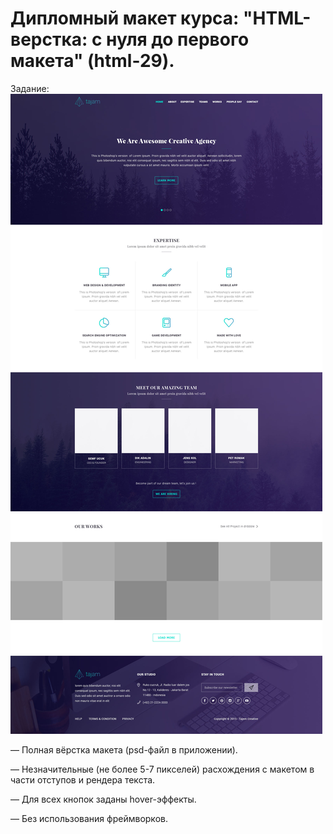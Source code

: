 # Дипломный макет курса: "HTML-верстка: с нуля до первого макета" (html-29).
Задание:
![02-CreativeAgency.jpg](https://github.com/pavlovskiypavel89/CreativeAgencyLayout/blob/master/imgs/02-Creative%20Agency.jpg?raw=true)

— Полная вёрстка макета (psd-файл в приложении). 
 
— Незначительные (не более 5-7 пикселей) расхождения с макетом в части отступов и рендера текста.

— Для всех кнопок заданы hover-эффекты.

— Без использования фреймворков.
